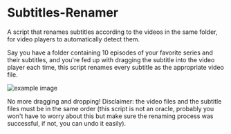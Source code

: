 # Subtitles-Renamer
A script that renames subtitles according to the videos in the same folder, for video players to automatically detect them.

Say you have a folder containing 10 episodes of your favorite series and their subtitles, and you're fed up with dragging the subtitle into the video player each time, this script renames every subtitle as the appropriate video file.

![example image](https://i.imgur.com/VV6K9ro.png)

No more dragging and dropping!
Disclaimer: the video files and the subtitle files must be in the same order (this script is not an oracle, probably you won't have to worry about this but make sure the renaming process was successful, if not, you can undo it easily).
